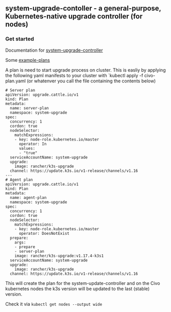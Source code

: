 ## system-upgrade-contoller - a general-purpose, Kubernetes-native upgrade controller (for nodes)

### Get started

Documentation for [system-upgrade-controller](https://github.com/rancher/system-upgrade-controller)

Some [example-plans](https://github.com/rancher/system-upgrade-controller#example-plans)

A plan is need to start upgrade process on cluster. This is easliy by applying the following yaml manifests to your cluster with
`kubectl apply -f civo-plan.yaml (or whatenver you call the file containing the contents below)

```
# Server plan
apiVersion: upgrade.cattle.io/v1
kind: Plan
metadata:
  name: server-plan
  namespace: system-upgrade
spec:
  concurrency: 1
  cordon: true
  nodeSelector:
    matchExpressions:
    - key: node-role.kubernetes.io/master
      operator: In
      values:
      - "true"
  serviceAccountName: system-upgrade
  upgrade:
    image: rancher/k3s-upgrade
  channel: https://update.k3s.io/v1-release/channels/v1.16
---
# Agent plan
apiVersion: upgrade.cattle.io/v1
kind: Plan
metadata:
  name: agent-plan
  namespace: system-upgrade
spec:
  concurrency: 1
  cordon: true
  nodeSelector:
    matchExpressions:
    - key: node-role.kubernetes.io/master
      operator: DoesNotExist
  prepare:
    args:
    - prepare
    - server-plan
    image: rancher/k3s-upgrade:v1.17.4-k3s1
  serviceAccountName: system-upgrade
  upgrade:
    image: rancher/k3s-upgrade
  channel: https://update.k3s.io/v1-release/channels/v1.16
```

This will create the plan for the system-update-controller and on the Civo kubernetes nodes the k3s version will be updated to the last (stable) version.

Check it via `kubectl get nodes --output wide`
